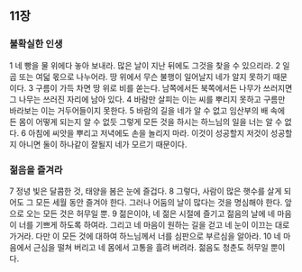 ## 11장
### 불확실한 인생
1 네 빵을 물 위에다 놓아 보내라. 많은 날이 지난 뒤에도 그것을 찾을 수 있으리라.
2 일곱 또는 여덟 몫으로 나누어라. 땅 위에서 무슨 불행이 일어날지 네가 알지 못하기 때문이다.
3 구름이 가득 차면 땅 위로 비를 쏟는다. 남쪽에서든 북쪽에서든 나무가 쓰러지면 그 나무는 쓰러진 자리에 남아 있다.
4 바람만 살피는 이는 씨를 뿌리지 못하고 구름만 바라보는 이는 거두어들이지 못한다.
5 바람의 길을 네가 알 수 없고 임산부의 배 속에 든 몸이 어떻게 되는지 알 수 없듯 그렇게 모든 것을 하시는 하느님의 일을 너는 알 수 없다.
6 아침에 씨앗을 뿌리고 저녁에도 손을 놀리지 마라. 이것이 성공할지 저것이 성공할지 아니면 둘이 하나같이 잘될지 네가 모르기 때문이다.
### 젊음을 즐겨라
7 정녕 빛은 달콤한 것, 태양을 봄은 눈에 즐겁다.
8 그렇다, 사람이 많은 햇수를 살게 되어도 그 모든 세월 동안 즐겨야 한다. 그러나 어둠의 날이 많다는 것을 명심해야 한다. 앞으로 오는 모든 것은 허무일 뿐.
9 젊은이야, 네 젊은 시절에 즐기고 젊음의 날에 네 마음이 너를 기쁘게 하도록 하여라. 그리고 네 마음이 원하는 길을 걷고 네 눈이 이끄는 대로 가거라. 다만 이 모든 것에 대하여 하느님께서 너를 심판으로 부르심을 알아라.
10 네 마음에서 근심을 떨쳐 버리고 네 몸에서 고통을 흘려 버려라. 젊음도 청춘도 허무일 뿐이다.

